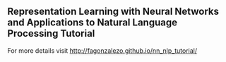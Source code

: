 ## Representation Learning with Neural Networks  and Applications to Natural Language Processing Tutorial

For more details visit http://fagonzalezo.github.io/nn_nlp_tutorial/
